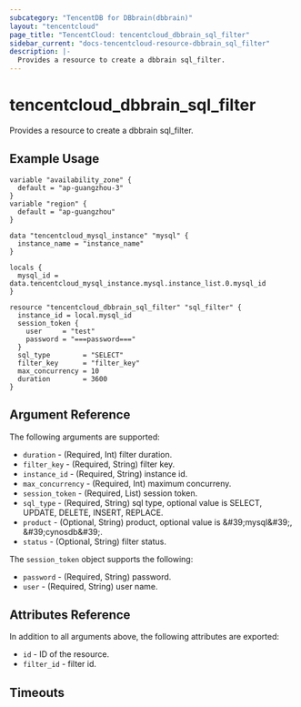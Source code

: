 ```yaml
---
subcategory: "TencentDB for DBbrain(dbbrain)"
layout: "tencentcloud"
page_title: "TencentCloud: tencentcloud_dbbrain_sql_filter"
sidebar_current: "docs-tencentcloud-resource-dbbrain_sql_filter"
description: |-
  Provides a resource to create a dbbrain sql_filter.
---
```


# tencentcloud_dbbrain_sql_filter

Provides a resource to create a dbbrain sql_filter.

## Example Usage

```hcl
variable "availability_zone" {
  default = "ap-guangzhou-3"
}
variable "region" {
  default = "ap-guangzhou"
}

data "tencentcloud_mysql_instance" "mysql" {
  instance_name = "instance_name"
}

locals {
  mysql_id = data.tencentcloud_mysql_instance.mysql.instance_list.0.mysql_id
}

resource "tencentcloud_dbbrain_sql_filter" "sql_filter" {
  instance_id = local.mysql_id
  session_token {
    user     = "test"
    password = "===password==="
  }
  sql_type        = "SELECT"
  filter_key      = "filter_key"
  max_concurrency = 10
  duration        = 3600
}
```

## Argument Reference

The following arguments are supported:

* `duration` - (Required, Int) filter duration.
* `filter_key` - (Required, String) filter key.
* `instance_id` - (Required, String) instance id.
* `max_concurrency` - (Required, Int) maximum concurreny.
* `session_token` - (Required, List) session token.
* `sql_type` - (Required, String) sql type, optional value is SELECT, UPDATE, DELETE, INSERT, REPLACE.
* `product` - (Optional, String) product, optional value is &amp;#39;mysql&amp;#39;, &amp;#39;cynosdb&amp;#39;.
* `status` - (Optional, String) filter status.

The `session_token` object supports the following:

* `password` - (Required, String) password.
* `user` - (Required, String) user name.

## Attributes Reference

In addition to all arguments above, the following attributes are exported:

* `id` - ID of the resource.
* `filter_id` - filter id.


## Timeouts

<no value>


